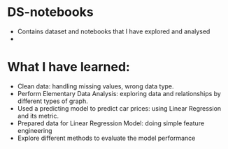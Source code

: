 # DS-notebooks
- Contains dataset and notebooks that I have explored and analysed
- 
# What I have learned:
- Clean data: handling missing values, wrong data type.
- Perform Elementary Data Analysis: exploring data and relationships by different types of graph.
- Used a predicting model to predict car prices: using Linear Regression and its metric.
- Prepared data for Linear Regression Model: doing simple feature engineering
- Explore different methods to evaluate the model performance
